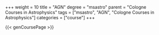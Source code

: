 +++
weight = 10
title = "AGN"
degree = "msastro"
parent = "Cologne Courses in Astrophysics"
tags = ["msastro", "AGN", "Cologne Courses in Astrophysics"]
categories = ["course"]
+++

{{< genCoursePage >}}
